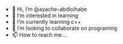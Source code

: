 - 👋 Hi, I’m @ayache-abdloihabe
- 👀 I’m interested in learning
- 🌱 I’m currently learning c++
- 💞️ I’m looking to collaborate on programing
- 📫 How to reach me....

<!---
ayache-abdloihabe/ayache-abdloihabe is a ✨ special ✨ repository because its `README.md` (this file) appears on your GitHub profile.
You can click the Preview link to take a look at your changes.
--->
